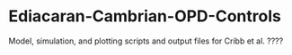 # Ediacaran-Cambrian-OPD-Controls
Model, simulation, and plotting scripts and output files for Cribb et al. ????

